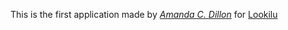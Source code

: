 This is the first application made by
[*Amanda C. Dillon*](http://exvitae.com)
for [Lookilu](http://looki.lu/)